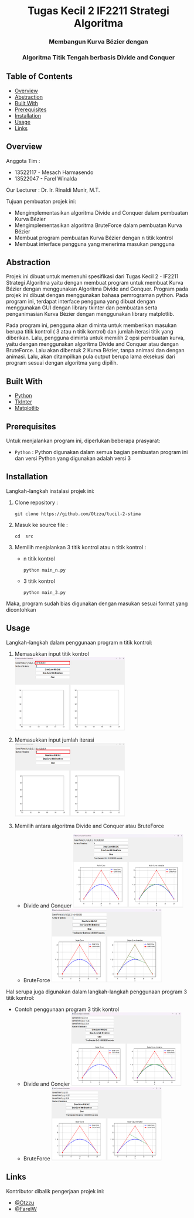 <h1 align="center">Tugas Kecil 2 IF2211 Strategi Algoritma</h1>
<h3 align="center">Membangun Kurva Bézier dengan</p>
<h3 align="center">Algoritma Titik Tengah berbasis Divide and Conquer</p>

## Table of Contents

- [Overview](#overview)
- [Abstraction](#abstraction)
- [Built With](#built-with)
- [Prerequisites](#prerequisites)
- [Installation](#installation)
- [Usage](#usage)
- [Links](#links)


## Overview
Anggota Tim :
- 13522117 - Mesach Harmasendo
- 13522047 - Farel Winalda

<p>Our Lecturer : Dr. Ir. Rinaldi Munir, M.T.</p>

Tujuan pembuatan projek ini:
- Mengimplementasikan algoritma Divide and Conquer dalam pembuatan Kurva Bézier
- Mengimplementasikan algoritma BruteForce dalam pembuatan Kurva Bézier
- Membuat program pembuatan Kurva Bézier dengan n titik kontrol
- Membuat interface pengguna yang menerima masukan pengguna

## Abstraction

Projek ini dibuat untuk memenuhi spesifikasi dari Tugas Kecil 2 - IF2211 Strategi Algoritma yaitu dengan membuat program untuk membuat Kurva Bézier dengan menggunakan Algoritma Divide and Conquer. Program pada projek ini dibuat dengan menggunakan bahasa pemrograman python. Pada program ini, terdapat interface pengguna yang dibuat dengan menggunakan GUI dengan library tkinter dan pembuatan serta penganimasian Kurva Bézier dengan menggunakan library matplotlib.

Pada program ini, pengguna akan diminta untuk memberikan masukan berupa titik kontrol ( 3 atau n titik kontrol) dan jumlah iterasi titik yang diberikan. Lalu, pengguna diminta untuk memilih 2 opsi pembuatan kurva, yaitu dengan menggunakan algoritma Divide and Conquer atau dengan BruteForce. Lalu akan dibentuk 2 Kurva Bézier, tanpa animasi dan dengan animasi. Lalu, akan ditampilkan pula output berupa lama eksekusi dari program sesuai dengan algoritma yang dipilih.

## Built With

- [Python](https://www.python.org/)
- [TkInter](https://docs.python.org/3/library/tkinter.html)
- [Matplotlib](https://matplotlib.org/)

## Prerequisites

Untuk menjalankan program ini, diperlukan beberapa prasyarat:
- `Python` : Python digunakan dalam semua bagian pembuatan program ini dan versi Python yang digunakan adalah versi 3

## Installation

Langkah-langkah instalasi projek ini:

1. Clone repository :
    ```shell
    git clone https://github.com/Otzzu/tucil-2-stima
    ```

2. Masuk ke source file :
    ```shell
    cd  src
    ```

3. Memilih menjalankan 3 titik kontrol atau n titik kontrol :
    - n titik kontrol
        ```shell
        python main_n.py
        ```
    - 3 titik kontrol
        ```shell
        python main_3.py
        ```

Maka, program sudah bias digunakan dengan masukan sesuai format yang dicontohkan

## Usage

Langkah-langkah dalam penggunaan program n titik kontrol:
1. Memasukkan input titik kontrol
    <img src="img/n point input control point.png" alt="Input n titik kontrol" width="300" height="200"/>

2. Memasukkan input jumlah iterasi
    <img src="img/n point input iterasi.png" alt="Input jumlah iterasi" width="300" height="200"/>

3. Memilih antara algoritma Divide and Conquer atau BruteForce
    - Divide and Conquer
        <img src="img/n point dnc.png" alt="DNC n input" width="300" height="200"/>
    - BruteForce
        <img src="img/n point bf.png" alt="BF n input" width="300" height="200"/>

Hal serupa juga digunakan dalam langkah-langkah penggunaan program 3 titik kontrol:
- Contoh penggunaan program 3 titik kontrol
    - Divide and Conqier
        <img src="img/3 point dnc.png" alt="DNC 3 input" width="300" height="200"/>
    - BruteForce
        <img src="img/3 point bf.png" alt="BF 3 input" width="300" height="200"/>

## Links

Kontributor dibalik pengerjaan projek ini:
- [@Otzzu](https://github.com/Otzzu)
- [@FarelW](https://github.com/FarelW)

